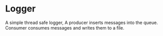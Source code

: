 # Logger
A simple thread safe logger,
A producer inserts messages into the queue.
Consumer consumes messages and writes them to a file.



